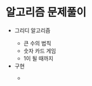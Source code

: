 <h1>알고리즘 문제풀이</h1>
<ul>
  <li>그리디 알고리즘</li>
  <ul>
    <li>큰 수의 법칙</li>
    <li>숫자 카드 게임</li>
    <li>1이 될 때까지</li>
  </ul>

  <li>구현</li>
  <ul>
    <li></li>
  </ul>
  
</ul>
